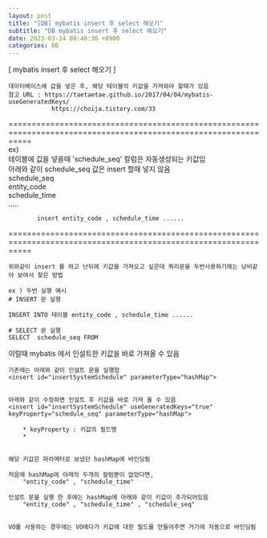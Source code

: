 ```yaml
---  
layout: post  
title: "[DB] mybatis insert 후 select 해오기"  
subtitle: "DB mybatis insert 후 select 해오기"  
date: 2023-03-24 08:40:30 +0900  
categories: DB  
---  
```

[ mybatis insert 후 select 해오기 ]  
  
	데이터베이스에 값을 넣은 후, 해당 테이블의 키값을 가져와야 할때가 있음  
	참고 URL : https://taetaetae.github.io/2017/04/04/mybatis-useGeneratedKeys/  
				https://choija.tistory.com/33  
		  
=================================================================================================================  
	ex)  
		테이블에 값을 넣을때 'schedule_seq' 칼럼은 자동생성되는 키값임  
			아래와 같이 schedule_seq 값은 insert 할때 넣지 않음  
			schedule_seq  
			entity_code  
			schedule_time  
			.....  
  
			insert entity_code , schedule_time ......  
  
=================================================================================================================  
  
	위와같이 insert 를 하고 난뒤에 키값을 가져오고 싶은데 쿼리문을 두번사용하기에는 낭비같아 보여서 찾은 방법  
  
	ex ) 두번 실행 예시  
	# INSERT 문 실행  
  
	INSERT INTO 테이블 entity_code , schedule_time ......  
  
	# SELECT 문 실행  
	SELECT  schedule_seq FROM  
  
  
이럴때 mybatis 에서 인설트한 키값을 바로 가져올 수 있음  
  
	  
	기존에는 아래와 같이 인설트 문을 실행함  
	<insert id="insertSystemSchedule" parameterType="hashMap">  
  
  
	아래와 같이 수정하면 인설트 후 키값을 바로 가져 올 수 있음  
	<insert id="insertSystemSchedule" useGeneratedKeys="true" keyProperty="schedule_seq" parameterType="hashMap">  
		  
		* keyProperty : 키값의 필드명  
		*   
		  
  
	해당 키값은 파라메터로 보냈던 hashMap에 바인딩됨  
  
	처음에 hashMap에 아래의 두개의 칼럼뿐이 없었다면,  
		"entity_code" , "schedule_time"  
  
	인설트 문을 실행 한 후에는 hashMap에 아래와 같이 키값이 추가되어있음  
		"entity_code" , "schedule_time" , "schedule_seq"   
  
  
	VO를 사용하는 경우에는 VO에다가 키값에 대한 필드를 만들어주면 거기에 자동으로 바인딩됨  
  
  
  
  
                                                                                                                                                                                                                                                                                                                                                                                                                                                                                                                                                                                                                                                                                                                                                                                                                                                                                                                                                                                                                                                                                                                                                                        
